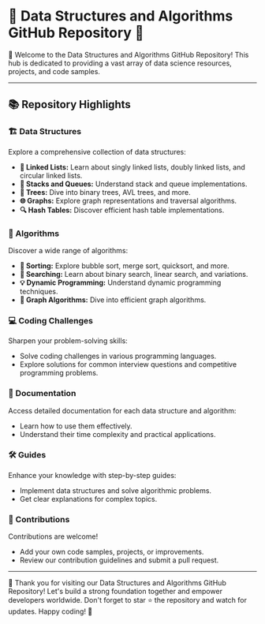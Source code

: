 # 🌟 Data Structures and Algorithms GitHub Repository 🌟

👋 Welcome to the Data Structures and Algorithms GitHub Repository! This hub is dedicated to providing a vast array of data science resources, projects, and code samples.

---

## 📚 Repository Highlights

### 🏗 Data Structures
Explore a comprehensive collection of data structures:
- **🔗 Linked Lists:** Learn about singly linked lists, doubly linked lists, and circular linked lists.
- **🗼 Stacks and Queues:** Understand stack and queue implementations.
- **🌳 Trees:** Dive into binary trees, AVL trees, and more.
- **🌐 Graphs:** Explore graph representations and traversal algorithms.
- **🔍 Hash Tables:** Discover efficient hash table implementations.

### 🧮 Algorithms
Discover a wide range of algorithms:
- **🔢 Sorting:** Explore bubble sort, merge sort, quicksort, and more.
- **🔎 Searching:** Learn about binary search, linear search, and variations.
- **💡 Dynamic Programming:** Understand dynamic programming techniques.
- **🚦 Graph Algorithms:** Dive into efficient graph algorithms.

### 💻 Coding Challenges
Sharpen your problem-solving skills:
- Solve coding challenges in various programming languages.
- Explore solutions for common interview questions and competitive programming problems.

### 📄 Documentation
Access detailed documentation for each data structure and algorithm:
- Learn how to use them effectively.
- Understand their time complexity and practical applications.

### 🛠 Guides
Enhance your knowledge with step-by-step guides:
- Implement data structures and solve algorithmic problems.
- Get clear explanations for complex topics.

### 👐 Contributions
Contributions are welcome!
- Add your own code samples, projects, or improvements.
- Review our contribution guidelines and submit a pull request.

---

🙏 Thank you for visiting our Data Structures and Algorithms GitHub Repository! Let's build a strong foundation together and empower developers worldwide. Don't forget to star ⭐ the repository and watch for updates. Happy coding! 🚀

